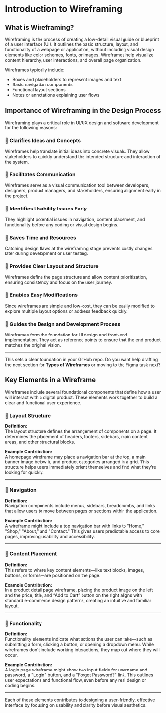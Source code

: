 # Introduction to Wireframing

## What is Wireframing?

Wireframing is the process of creating a low-detail visual guide or blueprint of a user interface (UI). It outlines the basic structure, layout, and functionality of a webpage or application, without including visual design elements like color schemes, fonts, or images. Wireframes help visualize content hierarchy, user interactions, and overall page organization.

Wireframes typically include:
- Boxes and placeholders to represent images and text
- Basic navigation components
- Functional layout sections
- Notes or annotations explaining user flows

## Importance of Wireframing in the Design Process

Wireframing plays a critical role in UI/UX design and software development for the following reasons:

### 🔹 Clarifies Ideas and Concepts
Wireframes help translate initial ideas into concrete visuals. They allow stakeholders to quickly understand the intended structure and interaction of the system.

### 🔹 Facilitates Communication
Wireframes serve as a visual communication tool between developers, designers, product managers, and stakeholders, ensuring alignment early in the project.

### 🔹 Identifies Usability Issues Early
They highlight potential issues in navigation, content placement, and functionality before any coding or visual design begins.

### 🔹 Saves Time and Resources
Catching design flaws at the wireframing stage prevents costly changes later during development or user testing.

### 🔹 Provides Clear Layout and Structure
Wireframes define the page structure and allow content prioritization, ensuring consistency and focus on the user journey.

### 🔹 Enables Easy Modifications
Since wireframes are simple and low-cost, they can be easily modified to explore multiple layout options or address feedback quickly.

### 🔹 Guides the Design and Development Process
Wireframes form the foundation for UI design and front-end implementation. They act as reference points to ensure that the end product matches the original vision.

---

This sets a clear foundation in your GitHub repo. Do you want help drafting the next section for **Types of Wireframes** or moving to the Figma task next?

## Key Elements in a Wireframe

Wireframes include several foundational components that define how a user will interact with a digital product. These elements work together to build a clear and functional user experience.

### 🔷 Layout Structure

**Definition:**  
The layout structure defines the arrangement of components on a page. It determines the placement of headers, footers, sidebars, main content areas, and other structural blocks.

**Example Contribution:**  
A homepage wireframe may place a navigation bar at the top, a main banner image below it, and product categories arranged in a grid. This structure helps users immediately orient themselves and find what they’re looking for quickly.

---

### 🔷 Navigation

**Definition:**  
Navigation components include menus, sidebars, breadcrumbs, and links that allow users to move between pages or sections within the application.

**Example Contribution:**  
A wireframe might include a top navigation bar with links to "Home," "Shop," "About," and "Contact." This gives users predictable access to core pages, improving usability and accessibility.

---

### 🔷 Content Placement

**Definition:**  
This refers to where key content elements—like text blocks, images, buttons, or forms—are positioned on the page.

**Example Contribution:**  
In a product detail page wireframe, placing the product image on the left and the price, title, and “Add to Cart” button on the right aligns with standard e-commerce design patterns, creating an intuitive and familiar layout.

---

### 🔷 Functionality

**Definition:**  
Functionality elements indicate what actions the user can take—such as submitting a form, clicking a button, or opening a dropdown menu. While wireframes don’t include working interactions, they map out where they will occur.

**Example Contribution:**  
A login page wireframe might show two input fields for username and password, a "Login" button, and a "Forgot Password?" link. This outlines user expectations and functional flow, even before any real design or coding begins.

---

Each of these elements contributes to designing a user-friendly, effective interface by focusing on usability and clarity before visual aesthetics.
